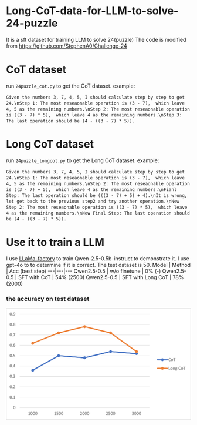 # Long-CoT-data-for-LLM-to-solve-24-puzzle
It is a sft dataset for  training LLM to solve 24(puzzle)
The code is modified from https://github.com/StephenA0/Challenge-24
# CoT dataset
run `24puzzle_cot.py` to get the CoT dataset.
example:
```
Given the numbers 3, 7, 4, 5, I should calculate step by step to get 24.\nStep 1: The most reseaonable operation is (3 - 7),  which leave 4, 5 as the remaining numbers.\nStep 2: The most reseaonable operation is ((3 - 7) * 5),  which leave 4 as the remaining numbers.\nStep 3: The last operation should be (4 - ((3 - 7) * 5)).
```

# Long CoT dataset
run `24puzzle_longcot.py` to get the Long CoT dataset.
example:
```
Given the numbers 3, 7, 4, 5, I should calculate step by step to get 24.\nStep 1: The most reseaonable operation is (3 - 7),  which leave 4, 5 as the remaining numbers.\nStep 2: The most reseaonable operation is ((3 - 7) + 5),  which leave 4 as the remaining numbers.\nFianl Step: The last operation should be (((3 - 7) + 5) + 4).\nIt is wrong, let get back to the previous step2 and try another operation.\nNew Step 2: The most reseaonable operation is ((3 - 7) * 5),  which leave 4 as the remaining numbers.\nNew Final Step: The last operation should be (4 - ((3 - 7) * 5)).
```

# Use it to train a LLM
I use [LLaMa-factory](https://github.com/hiyouga/LLaMA-Factory) to train Qwen-2.5-0.5b-instruct to demonstrate it.
I use gpt-4o to to determine if it is correct. The test dataset is 50.
Model	| Method	| Acc (best step)
---|---|---
Qwen2.5-0.5	| w/o finetune	| 0% (-)
Qwen2.5-0.5	| SFT with CoT	| 54% (2500)
Qwen2.5-0.5	| SFT with Long CoT	| 78% (2000)

### the accuracy on test dataset
![metrics](compare.png) 

